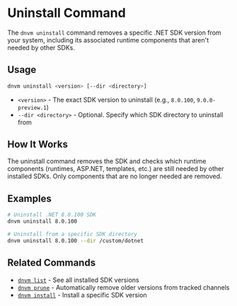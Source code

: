 # Uninstall Command

The `dnvm uninstall` command removes a specific .NET SDK version from your system, including its associated runtime components that aren't needed by other SDKs.

## Usage

```bash
dnvm uninstall <version> [--dir <directory>]
```

- `<version>` - The exact SDK version to uninstall (e.g., `8.0.100`, `9.0.0-preview.1`)
- `--dir <directory>` - Optional. Specify which SDK directory to uninstall from

## How It Works

The uninstall command removes the SDK and checks which runtime components (runtimes, ASP.NET, templates, etc.) are still needed by other installed SDKs. Only components that are no longer needed are removed.

## Examples

```bash
# Uninstall .NET 8.0.100 SDK
dnvm uninstall 8.0.100

# Uninstall from a specific SDK directory
dnvm uninstall 8.0.100 --dir /custom/dotnet
```

## Related Commands

- [`dnvm list`](../README.md) - See all installed SDK versions
- [`dnvm prune`](prune.md) - Automatically remove older versions from tracked channels
- [`dnvm install`](../README.md) - Install a specific SDK version